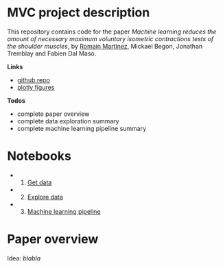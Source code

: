 # MVC project description

This repository contains code for the paper _Machine learning reduces the amount of necessary maximum voluntary isometric contractions tests of the shoulder muscles_, by [Romain Martinez](https://github.com/romainmartinez), Mickael Begon, Jonathan Tremblay and Fabien Dal Maso.

**Links**
- [github repo](https://github.com/romainmartinez/mvc)
- [plotly figures](https://plot.ly/organize/romainmartinez:114)

**Todos**
- complete paper overview
- complete data exploration summary
- complete machine learning pipeline summary

# Notebooks
- 1. [Get data](http://htmlpreview.github.io/?https://github.com/romainmartinez/mvc/blob/master/share/notebooks/0_get_data.html)
- 2. [Explore data](http://htmlpreview.github.io/?https://github.com/romainmartinez/mvc/blob/master/share/notebooks/1_explore_data.html)
- 3. [Machine learning pipeline](http://htmlpreview.github.io/?https://github.com/romainmartinez/mvc/blob/master/share/notebooks/2_ml_pipeline.html)

# Paper overview
Idea: _blabla_
